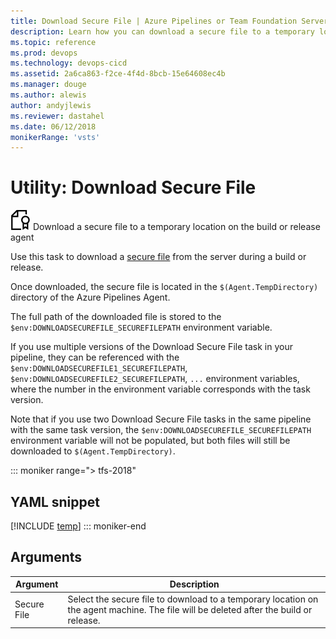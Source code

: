 ```yaml
---
title: Download Secure File | Azure Pipelines or Team Foundation Server
description: Learn how you can download a secure file to a temporary location on the build or release agent in Azure Pipelines and Team Foundation Server
ms.topic: reference
ms.prod: devops
ms.technology: devops-cicd
ms.assetid: 2a6ca863-f2ce-4f4d-8bcb-15e64608ec4b
ms.manager: douge
ms.author: alewis
author: andyjlewis
ms.reviewer: dastahel
ms.date: 06/12/2018
monikerRange: 'vsts'
---
```


# Utility: Download Secure File

![](../utility/_img/secure-file.png) Download a secure file to a temporary location on the build or release agent

Use this task to download a [secure file](../../library/secure-files.md) from the server during a build or release.

Once downloaded, the secure file is located in the `$(Agent.TempDirectory)` directory of the Azure Pipelines Agent.

The full path of the downloaded file is stored to the `$env:DOWNLOADSECUREFILE_SECUREFILEPATH` environment variable.

If you use multiple versions of the Download Secure File task in your pipeline, they can be referenced with the `$env:DOWNLOADSECUREFILE1_SECUREFILEPATH`, `$env:DOWNLOADSECUREFILE2_SECUREFILEPATH`, `...` environment variables, where the number in the environment variable corresponds with the task version.

Note that if you use two Download Secure File tasks in the same pipeline with the same task version, the `$env:DOWNLOADSECUREFILE_SECUREFILEPATH` environment variable will not be populated, but both files will still be downloaded to `$(Agent.TempDirectory)`.

::: moniker range="> tfs-2018"
## YAML snippet
[!INCLUDE [temp](../_shared/yaml/DownloadSecureFileV1.md)]
::: moniker-end

## Arguments

| Argument | Description |
| -------- | ----------- |
| Secure File | Select the secure file to download to a temporary location on the agent machine. The file will be deleted after the build or release. |
